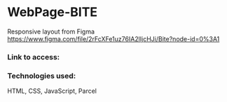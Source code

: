 ﻿# WebPage-BITE

Responsive layout from Figma https://www.figma.com/file/2rFcXFe1uz76IA2lIjcHJi/Bite?node-id=0%3A1

### Link to access:



### Technologies used:

HTML, CSS, JavaScript, Parcel
